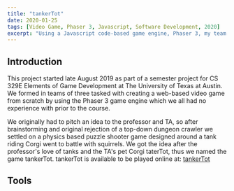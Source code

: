 ```yaml
---
title: "tankerTot"
date: 2020-01-25
tags: [Video Game, Phaser 3, Javascript, Software Development, 2020]
excerpt: "Using a Javascript code-based game engine, Phaser 3, my team and I created a fun and challenging web game that went on to win a local award."
---
```

## Introduction
This project started late August 2019 as part of a semester project for CS 329E
Elements of Game Development at The University of Texas at Austin. We formed in teams of
three tasked with creating a web-based video game from scratch by using the Phaser
3 game engine which we all had no experience with prior to the course.

We originally had to pitch an idea to the professor and TA, so after brainstorming
and original rejection of a top-down dungeon crawler we settled on a physics based
puzzle shooter game designed around a tank riding Corgi went to battle with squirrels.
We got the idea after the professor's love of tanks and the TA's pet Corgi taterTot,
thus we named the game tankerTot. tankerTot is available to be played online at:
[tankerTot](https://basilio0505.itch.io/tankertot)

## Tools
